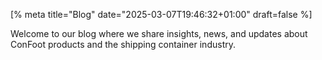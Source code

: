 [% meta title="Blog" date="2025-03-07T19:46:32+01:00" draft=false %]

Welcome to our blog where we share insights, news, and updates about ConFoot products and the shipping container industry. 